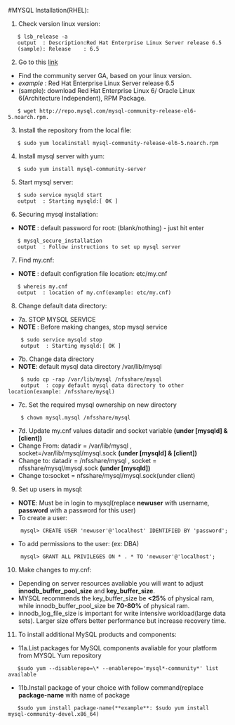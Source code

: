 #MYSQL Installation(RHEL):


1. Check version linux version:
 ```
    $ lsb_release -a
    output  : Description:Red Hat Enterprise Linux Server release 6.5
    (sample): Release    : 6.5
 ```

2. Go to this [link](http://dev.mysql.com/downloads/repo/yum/)
  - Find the community server GA, based on your linux version.
  - *example* : Red Hat Enterprise Linux Server release 6.5
  - (sample): download Red Hat Enterprise Linux 6/ Oracle Linux 6(Architecture Independent), RPM Package.
 ```
    $ wget http://repo.mysql.com/mysql-community-release-el6-5.noarch.rpm. 
 ```

3. Install the repository from the local file:
 ```
    $ sudo yum localinstall mysql-community-release-el6-5.noarch.rpm
 ```

4. Install mysql server with yum:
 ```
    $ sudo yum install mysql-community-server
 ```

5. Start mysql server:
 ```
    $ sudo service mysqld start
    output  : Starting mysqld:[ OK ]
 ```

6. Securing mysql installation:
  - **NOTE**    : default password for root: (blank/nothing) - just hit enter
 ```
    $ mysql_secure_installation
    output  : Follow instructions to set up mysql server
 ```

7. Find my.cnf:
  - **NOTE**    : default configration file location: etc/my.cnf
 ```
    $ whereis my.cnf
    output  : location of my.cnf(example: etc/my.cnf)
 ```

8. Change default data directory:
  - 7a. STOP MYSQL SERVICE
  - **NOTE**    : Before making changes, stop mysql service
 ```
     $ sudo service mysqld stop
     output  : Starting mysqld:[ OK ]
 ```
  - 7b. Change data directory
  - **NOTE**: default mysql data directory /var/lib/mysql
 ```
     $ sudo cp -rap /var/lib/mysql /nfsshare/mysql
     output  : copy default mysql data directory to other location(example: /nfsshare/mysql)
 ```
  - 7c. Set the required mysql ownership on new directory
 ```
     $ chown mysql.mysql /nfsshare/mysql
 ```
  - 7d. Update my.cnf values datadir and socket variable **(under [mysqld] & [client])**
  - Change From: datadir = /var/lib/mysql , socket=/var/lib/mysql/mysql.sock **(under [mysqld] & [client])**
  - Change to: datadir = /nfsshare/mysql , socket = nfsshare/mysql/mysql.sock **(under [mysqld])**
  - Change to:socket = nfsshare/mysql/mysql.sock(under client)

9. Set up users in mysql:
  - **NOTE**: Must be in login to mysql(replace **newuser** with username, **password** with a password for this user)
  - To create a user:
 ```
     mysql> CREATE USER 'newuser'@'localhost' IDENTIFIED BY 'password';
 ```
  - To add permissions to the user: (ex: DBA)
 ```
     mysql> GRANT ALL PRIVILEGES ON * . * TO 'newuser'@'localhost';
 ```

10. Make changes to my.cnf:
  - Depending on server resources avaliable you will want to adjust **innodb_buffer_pool_size** and **key_buffer_size**.
  - MYSQL recommends the key_buffer_size be **<25%** of physical ram, while innodb_buffer_pool_size be **70-80%** of physical ram.
  - innodb_log_file_size is important for write intensive workload(large data sets). Larger size offers better performance but increase recovery time.

11. To install additional MySQL products and components:
  - 11a.List packages for MySQL components avaliable for your platform from MYSQL Yum repository
 ```
    $sudo yum --disablerepo=\* --enablerepo='mysql*-community*' list available
 ```
  - 11b.Install package of your choice with follow command(replace **package-name** with name of package
 ```
    $sudo yum install package-name(**example**: $sudo yum install mysql-community-devel.x86_64)
 ```
